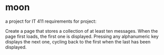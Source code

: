 # moon
a project for IT 411
requirements for project:

Create a page that stores a collection of at least ten messages.
When the page first loads, the first one is displayed.
Pressing any alphanumeric key displays the next one, cycling back to the first when the last has been displayed.

